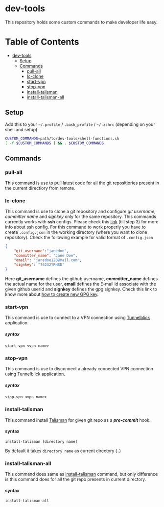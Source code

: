 # dev-tools

This repository holds some custom commands to make developer life easy. 


Table of Contents
=================
   * [dev-tools](#dev-tools)
      * [Setup](#setup)
      * [Commands](#commands)
         * [pull-all](#pull-all)
         * [lc-clone](#lc-clone)
         * [start-vpn](#start-vpn)
         * [stop-vpn](#stop-vpn)
         * [install-talisman](#install-talisman)
         * [install-talisman-all](#install-talisman-all)

## Setup
Add this to your `~/.profile` / `.bash_profile` / `~/.zshrc` (depending
on your shell and setup):
```bash
CUSTOM_COMMANDS=path/to/dev-tools/shell-functions.sh
[ -f $CUSTOM_COMMANDS ] && . $CUSTOM_COMMANDS
```

## Commands
### pull-all
This command is use to pull latest code for all the git repositiories present in the current directiory from remote.

### lc-clone
This command is use to clone a git repository and configure *git username*, *committer name* and *signkey* only for the same repository. This commands currently works with **ssh** configs. Please check this [link](https://gist.github.com/Jonalogy/54091c98946cfe4f8cdab2bea79430f9) (till step 3) for more info about ssh config.
For this command to work properly you have to create `.config.json` in the working directory (where you want to clone repository). Check the following example for valid format of `.config.json`

```json
{
    "git_username":"janedoe",
    "committer_name": "Jane Doe",
    "email": "janedoe123@mail.com",
    "signkey": "76232YRH8D"
}
```
Here **git_username** defines the github username, **committer_name** defines the actual name for the user, **email** defines the E-mail id associate with the given github userId and **signkey** defines the gpg signkey. Check this link to know more about [how to create new GPG key](https://help.github.com/en/articles/generating-a-new-gpg-key).

### start-vpn
This command is use to connect to a VPN connection using [Tunnelblick](https://tunnelblick.net/) application.

##### syntax
```start-vpn <vpn name>```

### stop-vpn
This command is use to disconnect a already connected VPN connection using [Tunnelblick](https://tunnelblick.net/) application.

##### syntax
```stop-vpn <vpn name>```

### install-talisman

This command install [Talisman](https://github.com/thoughtworks/talisman) for given git repo as a ***pre-commit*** hook.

#### syntax
```install-talisman [directory name]```

By default it takes `directory name` as current directory (`.`)

### install-talisman-all

This command does same as [install-talisman](#install-talisman) command, but only difference is this command does for all the git repo presents in current directory.

#### syntax
```install-talisman-all```
